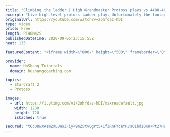```yaml
---
title: "Climbing the ladder | High Grandmaster Protoss plays vs 4400-4800 players"
excerpt: "Live high-level protoss ladder play. Unfortunately the footage came out quite choppy at some points and I was considering just not posting today, but I will post it anyways in case a few of you want to watch still. I'm trying to figure out what the cause of the lag is and hopefully I can get some cleaner"
originalUrl: https://youtube.com/watch?v=2ohfdaz-hDI
type: video
price: Free
length: PT48M42S
publishedDateTime: 2020-09-05T23:15:55Z
heat: 135

featuredContent: "<iframe width=\"800\" height=\"500\" frameborder=\"0\" src=\"https://www.youtube.com/embed/2ohfdaz-hDI\" allow=\"accelerometer; autoplay; encrypted-media; gyroscope; picture-in-picture\" allowfullscreen></iframe>"

provider:
  name: HuShang Tutorials
  domain: hushangcoaching.com

topics:
  - StarCraft 2
  - Protoss

images:
  - url: https://i.ytimg.com/vi/2ohfdaz-hDI/maxresdefault.jpg
    width: 1280
    height: 720
    isCached: true

secured: "t6cO8wXAsmZXL0WsZFiy+9mZ5tv0gPt5+1fZRnFYcaYP/sO1bdI0KU+Pt27HBpCoNmebLBua/tpnubgh39mHqRsGPac/2uPk56fA56YdalVyr+KKDtP4E6Ql+v+TLWUjWxST7gVpFRxurftzWCHe+Z+sMvhuKH3mzgb+SsXaCowxCmNn21P6AWsnJtqqIGFSenPXQODvXX3rrQlopkF1L6iQnZU5bRpCl1eQIXPlRe6NwuXJZyn1S8G9i4Fy8GuZLNGnjHkc1ljd5wcrOij3HEQyv+hO2u7ZNevjjpY3lSLDJo7nfavQI9YOTRewFovp6RXJrdFN5uWjdyXfPYWsalQUO7h6TX/NmRyrcbPSjnF/XgucDS+EOyJ6g0ipFoI2JAlxi616HnkPnZeDOy4jAgsE1/vNkmeBNhTwvftiWFY=;iB2G5IylXB3nTwUuCpzA5A=="
---
```


